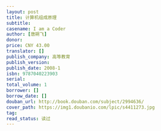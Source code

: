 ```yaml
---
layout: post
title: 计算机组成原理
subtitle: 
casename: I am a Coder
author: [唐朔飞]
donor: 
price: CNY 43.00
translator: []
publish_company: 高等教育
publish_version: 
publish_date: 2008-1
isbn: 9787040223903
serial: 
total_volume: 1
borrower: []
borrow_date: []
douban_url: http://book.douban.com/subject/2994636/
cover_path: https://img1.doubanio.com/lpic/s4411273.jpg
tag: 
read_status: 读过
---
```


